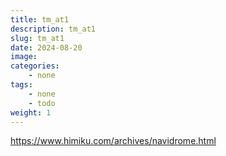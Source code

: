 ```yaml
---
title: tm_at1
description: tm_at1
slug: tm_at1
date: 2024-08-20
image: 
categories:
    - none
tags:
    - none
    - todo
weight: 1
---
```

https://www.himiku.com/archives/navidrome.html
